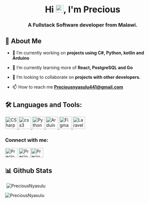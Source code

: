 <h1 align="center">Hi <img src="https://media.giphy.com/media/hvRJCLFzcasrR4ia7z/giphy.gif" height="25px">, I'm Precious</h1>
<h3 align="center">A Fullstack Software developer from Malawi.</h3>




## 🙋 About Me


- 🔭   I’m currently working on **projects using C#, Python, kotlin and Arduino** 

- 🌱 I’m currently learning more of **React, PostgreSQL and Go**

- 👯 I’m looking to collaborate on **projects with other developers.**

- 📫 How to reach me **<a href="mailto:Preciousnyasulu441@gmail.com"> Preciousnyasulu441@gmail.com</a>**



## 🛠️ Languages and Tools:
<p align="left"> <a href="https://learn.microsoft.com/en-us/dotnet/csharp/" target="_blank" rel="noreferrer"> <img src="https://img.icons8.com/color/344/c-sharp-logo.png" alt="CSharp" width="40" height="40"/> </a> <a href="https://kotlinlang.org/" target="_blank" rel="noreferrer"> <img src="https://img.icons8.com/color/344/kotlin.png" alt="css3" width="40" height="40"/> </a> <a href="https://www.python.org/" target="_blank" rel="noreferrer"> <img src="https://img.icons8.com/color/344/python--v2.png" alt="Python" width="40" height="40"/> </a> <a href="https://img.icons8.com/color/344/arduino.png" alt="html5" width="40" height="40"/> </a> <a href="https://www.arduino.cc/" target="_blank" rel="noreferrer"> <img src="https://img.icons8.com/color/344/arduino.png" alt="Arduino" width="40" height="40"/> </a> <a href="https://www.figma.com/" target="_blank" rel="noreferrer"> <img src="https://img.icons8.com/color/344/figma.png" alt="Figma" width="40" height="40"/> </a> <a href="https://laravel.com" target="_blank" rel="noreferrer"> <img src="https://laravel.com/img/logomark.min.svg" alt="Laravel" width="40" height="40"/> </a> </p>

<h3 align="left">Connect with me:</h3>
<p align="left">

<a href="https://twitter.com/theebyter" target="blank"><img align="center" src="https://raw.githubusercontent.com/rahuldkjain/github-profile-readme-generator/master/src/images/icons/Social/twitter.svg" alt="PreciousNyasulu" height="30" width="40" /></a>
<a href="https://www.linkedin.com/in/precious-nyasulu-356942155" target="blank"><img align="center" src="https://raw.githubusercontent.com/rahuldkjain/github-profile-readme-generator/master/src/images/icons/Social/linked-in-alt.svg" alt="PreciousNyasulu" height="30" width="40" /></a><a href="https://dev.to/preciousnyasulu" target="blank"><img align="center" src="https://raw.githubusercontent.com/rahuldkjain/github-profile-readme-generator/master/src/images/icons/Social/devto.svg" alt="PreciousNyasulu" height="30" width="40" /></a>
</p>

## 📊 Github Stats
<p>&nbsp;<img align="center" src="https://github-readme-stats.vercel.app/api?username=preciousnyasulu&show_icons=true&locale=en&bg_color=0D1117" alt="PreciousNyasulu" /></p>
<p><img align="left" src="https://github-readme-stats.vercel.app/api/top-langs?username=preciousnyasulu&show_icons=true&locale=en&layout=compact&bg_color=0D1117" alt="PreciousNyasulu" /></p>

